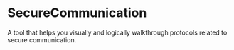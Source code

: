 # SecureCommunication
A tool that helps you visually and logically walkthrough protocols related to secure communication.
